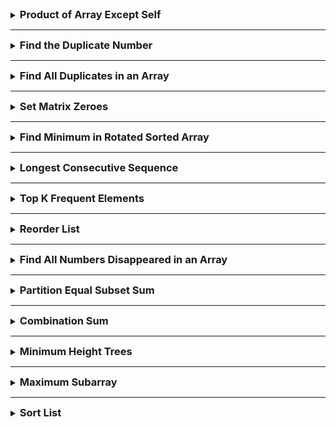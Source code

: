 <details>
<summary><strong style="font-size:1.17em">Product of Array Except Self</strong></summary>

https://leetcode.com/problems/product-of-array-except-self/solutions/1342916/3-minute-read-mimicking-an-interview/


```java
class Solution {
    public int[] productExceptSelf(int[] nums) {

        int[] prefix = new int[nums.length];
        int[] suffix = new int[nums.length];

        prefix[0] = 1;
        suffix[nums.length-1] = 1;

        for(int i = 0; i < nums.length-1; i++){
            prefix[i+1] = prefix[i] * nums[i];
        }

        for(int i = nums.length-1; i>0; i--){
            suffix[i-1] = suffix[i]*nums[i];
        }

        int[] answer = new int[nums.length];

        for(int i = 0; i < nums.length; i++){
            answer[i] = prefix[i] * suffix[i];
        }

        return answer;


    }

    // 1,2,3,4
    // 2*3*4, 1*3*4, 1*2*4, 1*2*3

    // 1     1  1*2 1*2*3
    // 2*3*4 3*4 4 1
}
```

</details>

---

<details>
<summary><strong style="font-size:1.17em">Find the Duplicate Number</strong></summary>

https://leetcode.com/problems/find-the-duplicate-number/description/

시간복잡도: O(nlogn) / 공간복잡도: O(1)

```java
class Solution {
    public int findDuplicate(int[] nums) {
        if(nums.length <= 2){
            return nums[0];
        }

        int n = nums.length;

        // [1,n-1] 정수가 있다. 

        Arrays.sort(nums);
        int prev = nums[0];

        for(int i = 1; i < n; i++){
            int num = nums[i];
            if(prev == num){
                System.out.println(prev);
                return prev;
            }
            prev = num;
        }

        return nums[0];
    }
    // 처음에는 그냥 Map으로 1,3,4 담으면서 1이 증가하면 그걸 판단 
    // 문제점은 공간복잡도가 Map과 함께 숫자를 넣야되기 때문에 선형 공간이 안됨

    // 1,3,4,2,2
    // 정렬?
}
```


---

브루드포스는 O(n^2)이라서 시간 초과 

```java
    // 2 Loops
    public static int findDuplicate_2loops(int[] nums) {
        int len = nums.length;
        for (int i = 0; i < len; i++) {
            for (int j = i + 1; j < len; j++) {
                if (nums[i] == nums[j]) {
                    return nums[i];
                }
            }
        }

        return len;
    }
```

---

숫자 카운트로 배열에 업데이트

시간복잡도 O(n), 공간 복잡도 O(n)

```java
class Solution {
    public int findDuplicate(int[] nums) {

        // 5이면 [1,4]
        int len = nums.length;
        int[] cnt = new int[len];

        for(int i = 0; i < len; i++){
            cnt[nums[i]]++;
            if(cnt[nums[i]]> 1){
                return nums[i];
            }
        }

        return -1;

    }
}
```

---

비둘기집 원리로 푸는 이진 탐색

시간복잡도 O(nlogn), 공간복잡도 O(1)

```java
class Solution {
    // 1,2,3,3,4
    public int findDuplicate(int[] nums) {
        int left = 1;
        int right = nums.length -1;

        while(left < right){
            int mid = left + (right-left)/2;
            int cnt = 0;

            for(int num : nums){
                if(num <= mid){
                    cnt++;
                }
            }
            // count가 mid보다 크다면, 중복은 left와 mid 사이에 있습니다
            if(cnt > mid){
                right = mid;
            }else{
                left = mid+1;
            }


            
        }

        return left;
    }
}
```

</details>

---

<details>
<summary><strong style="font-size:1.17em">Find All Duplicates in an Array</strong></summary>

https://leetcode.com/problems/find-all-duplicates-in-an-array/

```java
class Solution {
    public List<Integer> findDuplicates(int[] nums) {
        Map<Integer,Integer> map = new HashMap<>();

        List<Integer> ans = new ArrayList<>();
        for(int num : nums){
            if(map.containsKey(num)){
                ans.add(num);
            }else{
                map.put(num,1);
            }
        }

        return ans;
    }
}
```

</details>

---

<details>
<summary><strong style="font-size:1.17em">Set Matrix Zeroes</strong></summary>

https://leetcode.com/problems/set-matrix-zeroes/description/

```java
class Solution {
    public void setZeroes(int[][] matrix) {
        int m = matrix.length;
        int n = matrix[0].length;

        // 0행에 0이 있으면 flag 갖고있기
        boolean rowflag = false;
        for(int i = 0; i < n; i++){
            if(matrix[0][i] == 0){
                rowflag = true;
                break;
            }
        }

        // 0열에 0이 있으면 flag 갖고있기
        boolean colflag = false;
        for(int i = 0; i < m; i++){
            if(matrix[i][0]==0){
                colflag = true;
                break;
            }
        }

        // 순회하면서 0을 찾고 해당 0을 왼쪽 끝, 위쪽 끝에 0을 세팅
        for(int i = 1; i < m; i++){
            for(int j = 1; j < n; j++){
                if(matrix[i][j]==0){
                    matrix[i][0] = 0;
                    matrix[0][j] = 0;
                }
            }
        }

        // 0행 순회하면서 0있으면 그 행의 열에 모두 0채우기
        for(int i = 1; i < n; i++){
            if(matrix[0][i] == 0){
                for(int j = 1; j < m; j++){
                    matrix[j][i] = 0;
                }
            }
        }

        // 0열 순회하면서 0있으면 그 열의 행에 모두 0채우기
        for(int i = 1; i < m; i++){
            if(matrix[i][0]==0){
                for(int j = 1; j < n; j++){
                    matrix[i][j] = 0;
                }
            }
        }

        

        if(rowflag){
            for(int i = 0; i < n; i++){
                matrix[0][i] = 0;
            }
        }

        if(colflag){
            for(int i = 0; i < m; i++){
                matrix[i][0] = 0;
            }
        }


    }

    // 공간복잡도가 O(1) 이어야 함 
    // 만약 순회하면서 0을 마주하면 거기의 행과 열을 다 0으로 바꿔버리면 순회할때 진짜 0을 못찾아서 문제가 생긴다.
    // 그렇다고, 미리 0인 곳을 저장하기에도 공간복잡도를 어기니깐 배열을 조작해서 해나가야 한다.

    // 일단 순회하면서 
}

```

</details>

---

<details>
<summary><strong style="font-size:1.17em">Find Minimum in Rotated Sorted Array</strong></summary>

https://leetcode.com/problems/find-minimum-in-rotated-sorted-array/description/

```java
class Solution {
    public int findMin(int[] nums) {

        int left = 0;
        int right = nums.length -1;

        if(nums[left] <= nums[right]){
            return nums[left];
        }

        while(left <= right){

            if(right-left == 1){
                return Math.min(nums[left],nums[right]);
            }

            int mid = left + (right-left)/2;

            if(nums[mid] > nums[right]){
                left = mid;
            }else if(nums[mid] < nums[right]){
                right = mid;
            }
        }
        
        return nums[left];
    }

    // 그냥 최솟값 구하는 거고, nums는 정렬된 형태에서 n번 오른쪽으로 이동한 채로 제공
    // 그냥 순회하면 O(n)으로 구할 수 있지만, O(logn)으로 풀어야 하는 요구사항을 받았습니다.

    // O(logn)은 이진검색트리

    // 회전해도 어차피 증가함 그런데 어느 지점에서 갑자기 순서가 뒤틀릴 때가 있음 
    // 그니깐 위로 갔다가 갑자기 퐉 떨어지는 구간 있음

    // 목표는 가장 작은 걸 찾아야 함 
    // 3,4,5,1,2
}
```

</details>

---

<details>
<summary><strong style="font-size:1.17em">Longest Consecutive Sequence</strong></summary>

https://leetcode.com/problems/longest-consecutive-sequence/description/

hashset에 넣고, 순회하면서 연속된 숫자를 찾아나가기
O(n)이지만, 최악의 경우 O(n^2)이 될 수 있음

```java
class Solution {
    public int longestConsecutive(int[] nums) {
        Set<Integer> numbers = new HashSet<>();

        int longestlength = 0;

        for(int num : nums){
            numbers.add(num);
        }

        for(int num : nums){
            if(!numbers.contains(num-1)){
                int t = 1;

                while(numbers.contains(num+t)){
                    t++;
                }

                longestlength = Math.max(longestlength, t);
            }
        
        }

        return longestlength;
    }

    // 100,99,101,98
    // 4가 나와야 됨 
    
    // 100 1
    // 순회 99+1




}
```

O(nlogn)이지만 실제 문제에서는 제일 빠름

```java
class Solution {
    public int longestConsecutive(int[] nums) {
        
        ArrayList<Integer> arrs = Arrays.stream(nums)
              .sorted()
              .distinct()
              .boxed()
              .collect(Collectors.toCollection(ArrayList::new));


        int count = 1;
        int longestLen = 1;

        if(nums.length == 0){
            return 0;
        }

        for(int i = 1; i < arrs.size(); i++){
            if(arrs.get(i) == arrs.get(i-1)+1){
                count++;
            }else{
                count = 1;
            }

            longestLen = Math.max(count,longestLen);
        }

        return longestLen;

    }
}
```


</details>

---

<details>
<summary><strong style="font-size:1.17em">Top K Frequent Elements</strong></summary>

https://leetcode.com/problems/top-k-frequent-elements/description/


시간복잡도 O(nlogk) 이며 k <=n 이고, 조건인 nlogn 보다는 조금 빠름
map으로 순회하면서 발견숫자 업데이트하고 우선순위큐로 뽑는데 우선순위 큐는 offer이든 poll이든 logk이기 때문에 O(nlogk)가 됨

```java
class Solution {
    public int[] topKFrequent(int[] nums, int k) {

        Map<Integer,Integer> map = new HashMap<>();
        for(int num : nums){
            map.put(num, map.getOrDefault(num, 0) + 1);
        }

        PriorityQueue<int[]> pq = new PriorityQueue<>((a,b)-> b[1]-a[1]);

        for(Map.Entry<Integer,Integer> entry : map.entrySet()){
            pq.offer(new int[]{entry.getKey(),entry.getValue()});
        }


        int[] ans = new int[k];

        for(int i = 0; i < k; i++){
            int[] p = pq.poll();
            ans[i] = p[0];
        }

        return ans;
        
    }

    // 1,1,1,2,2,3 k=2
    // 1,2
}
```

</details>


---

<details>
<summary><strong style="font-size:1.17em">Reorder List</strong></summary>

연결리스트의 중간지점 부터 찾아야되므로 slow, fast 포인터로 중간지점 찾기
중간지점부터 뒤집기
두 리스트 합치기

```java
/**
 * Definition for singly-linked list.
 * public class ListNode {
 *     int val;
 *     ListNode next;
 *     ListNode() {}
 *     ListNode(int val) { this.val = val; }
 *     ListNode(int val, ListNode next) { this.val = val; this.next = next; }
 * }
 */
class Solution {
    public void reorderList(ListNode head) {
        if(head==null) return;

        ListNode slow = head; ListNode fast = head;
        while(fast != null && fast.next != null){
            slow = slow.next;
            fast = fast.next.next;
        }

        ListNode pointer = slow.next;
        slow.next = null;
        ListNode node = null;

        while(pointer != null){
            ListNode temp = pointer.next;
            pointer.next = node;
            node = pointer;
            pointer = temp;
        }


        ListNode first = head;
        ListNode second = node;

        while(second != null){
            ListNode temp1 = first.next;
            ListNode temp2 = second.next;
            first.next = second;
            second.next = temp1;
            first = temp1;
            second = temp2;
        }




    }
}
```

</details>

---

<details>
<summary><strong style="font-size:1.17em">Find All Numbers Disappeared in an Array</strong></summary>

https://leetcode.com/problems/find-all-numbers-disappeared-in-an-array/description/

```java
class Solution {
    public List<Integer> findDisappearedNumbers(int[] nums) {
       int n = nums.length; 

       for(int i = 0; i < nums.length; i++){
            
            // swap
            // 다를 때만
            while(true){
                int num = nums[i];
                int tmp = num; // 4
                int comp = nums[tmp-1];
                if(tmp == comp){
                    break;
                }
                nums[i] = comp;
                nums[tmp-1] = tmp;
            }

       }

       List<Integer> list = new ArrayList<>();
       for(int i = 0; i < nums.length; i++){
         if(i+1 != nums[i]){
            list.add(i+1);
         }
       }

        return list;
    }

    // nums의 요소가 [1,n] 없는 요소 반환
    // O(n), O(1)

    // [4,3,2,7,8,2,3,1]
    // 인덱스로 생각
    // 7,3,2,4,8,2,3,1
    // 7,2,3,4,8,2,3,1
    // 7,2,3,4,1,2,3,8
    // 7,2,3,4,1,2,3,8



}
```

음수로 표시

```java
class Solution {
    public List<Integer> findDisappearedNumbers(int[] nums) {
        List<Integer> list = new ArrayList<>();

        for(int i = 0; i < nums.length; i++){
            int ele = Math.abs(nums[i])-1;

            if(nums[ele] > 0){
                nums[ele] = nums[ele] * -1;
            }

        }

        for(int i = 0; i < nums.length; i++){
            if(nums[i] > 0){
                list.add(i+1);
            };
        }

        return list;
    }
}
```

</details>

---

<details>
<summary><strong style="font-size:1.17em">Partition Equal Subset Sum</strong></summary>

https://leetcode.com/problems/partition-equal-subset-sum/description/

냅색 문제고 0/1 배낭문제와 비슷한 문제 인데 이해하기 ㅈㄴ 어려움
밑에 주석 참고

```java
class Solution {
    public boolean canPartition(int[] nums) {
        int sum = 0;
        for(int num : nums){
            sum+=num;
        }

        if(sum % 2 != 0){
            return false;
        }

        int target = sum / 2;

        boolean[][] dp = new boolean[nums.length+1][target+1];
        dp[0][0] = true;

        for(int i = 1; i <= nums.length; i++){
            for(int j = 1; j <= target; j++){
                dp[i][j] = dp[i-1][j];
                if(j>=nums[i-1]){
                    dp[i][j] = dp[i-1][j] || dp[i-1][j-nums[i-1]];
                }
            }
        }

        return dp[nums.length][target];


    }

    // [1,5,11, 5] target = 11
    // {0,1,5,6,11,12,16,17,10}

    // i번 인덱스까지의 수로 0~target까지 완성시킬수있는 지 확인 
    // dp[i][j] i까지 원소에서 j를 만들 수 있나??  ->
    //  i-1부터 j까지 true이면 원소 i에선 선택안하면 된다
    // 또는 i원소를 선택하고 dp[i-1][j-nums[i]]가 true이면 됨 
    // e.g. dp[1][1] = dp[0][1] || dp[0][1-1]

    // target = 11 입니다.
//        0 1 2 3 4
//   0 // t t f f f
//   1 // f f f f f
//   2 // f f f f f
//   3 // f f f f f
//   4 // f f f f f
//   5 // 
//   6
//   7
//   8
//   9
//   10
//   11
}
```

</details>

---

<details>
<summary><strong style="font-size:1.17em">Combination Sum</strong></summary>

https://leetcode.com/problems/combination-sum/


백트래킹

```java
class Solution {

    private List<List<Integer>> result = new ArrayList<>();

    public List<List<Integer>> combinationSum(int[] candidates, int target) {


        combPath(candidates, target, new ArrayList<>(),0);

        return result;
    }

    private void combPath(int[] cand, int target, List<Integer> comb,int st){
        if(target == 0){
            result.add(new ArrayList<>(comb));
            return;
        }else if(target < 0){
            return;
        }


        for(int i = 0; i < cand.length; i++ ){
            if(st > i)continue;
            int c = cand[i];
            comb.add(c);
            combPath(cand, target-c, comb,i);
            comb.remove(comb.size()-1);
        }
    }

    // 중복되고, 
    // 2,3,6,7 target=7
    // 
}
```

dp로 풀었을 때
공간복잡도, 시간복잡도가 매우 증가

```java
class Solution {
    public List<List<Integer>> combinationSum(int[] candidates, int target) {
        // dp[i]는 합이 i가 되는 모든 조합들을 저장
        List<List<Integer>>[] dp = new List[target+1];

        for(int i = 0; i <= target; i++){
            dp[i] = new ArrayList<>();
        }

        dp[0].add(new ArrayList<>());

        for(int candidate : candidates){
            for(int j = candidate; j <= target; j++){
                for(List<Integer> comb : dp[j-candidate]){
                    List<Integer> newComb = new ArrayList<>(comb);
                    newComb.add(candidate);
                    dp[j].add(newComb);
                }
            }
        }

        return dp[target];
    }
}
```

</details>

---

<details>
<summary><strong style="font-size:1.17em">Minimum Height Trees</strong></summary>

https://leetcode.com/problems/minimum-height-trees/description/

리프노드를 계속 제거해서 1,2개 남았을 때 노드를 반환한다.
-> 이 생각은 노드를 한개 , 두개 늘려가면서 규칙을 찾을 수 있다. 

```java
class Solution {
    public List<Integer> findMinHeightTrees(int n, int[][] edges) {
        // 노드가 1개나 2개인 경우의 예외처리
        if(n <= 2){
            List<Integer> centroids = new ArrayList<>();
            for(int i = 0; i < n; i++){
                centroids.add(i);
            }
            return centroids;
        }

        // 인접리스트 그래프로 표현
        List<Set<Integer>> graph = new ArrayList<>();
        for(int i = 0; i < n; i++){
            graph.add(new HashSet<>());
        }

        // edges 배열을 이용해 그래프 구성
        for(int[] edge : edges){
            graph.get(edge[0]).add(edge[1]);
            graph.get(edge[1]).add(edge[0]);
        }

        List<Integer> leaves = new ArrayList<>();
        // 초기 리프 노드 찾기
        for(int i = 0; i < n; i++){
            if(graph.get(i).size() == 1){
                leaves.add(i);
            }
        }

        // 남은 노드 수
        int remainingNodes = n;

        // 노드가 1개 또는 2개만 남을 때까지 반복
        while(remainingNodes > 2){
            remainingNodes -= leaves.size();
            List<Integer> newLeaves = new ArrayList<>();

            // 현재 리프 노드들을 제거
            for(int leaf : leaves){
                // 리프노드의 이웃 노드 찾기 (무조건 1개임)
                int neighbor = graph.get(leaf).iterator().next();
                // 이웃 노드에서 현재 리프 노드 제거
                graph.get(neighbor).remove(leaf);

                //이웃 노드가 새로운 리프 노드가 되었는지 확인
                if(graph.get(neighbor).size()==1){
                    newLeaves.add(neighbor);
                }
            }

            leaves = newLeaves;
        }

        return leaves;
    }
}
```

</details>


---

<details>
<summary><strong style="font-size:1.17em">Maximum Subarray</strong></summary>

https://leetcode.com/problems/maximum-subarray/description/

prefix가 음수이면 0으로 초기화하고 다음부터 계산해야 최대크기를 구할 수 있다.

```java
class Solution {
    public int maxSubArray(int[] nums) {
        if(nums.length==1){
            return nums[0];
        }
        
        int sum = nums[0];
        int max = sum;
        for(int i = 1; i < nums.length; i++){
            if(sum < 0){
                sum = 0;
            }
            max = Math.max(max, sum + nums[i]);
            sum+= nums[i];
        }
        return max;
    }
}
```

</details>

---

<details>
<summary><strong style="font-size:1.17em">Sort List</strong></summary>

https://leetcode.com/problems/sort-list/description/

조건이 시간복잡도 O(nlogn)이고 공간복잡도 O(1)이어야 한다.

정렬 알고리즘 중 하나인 병합정렬을 사용한다.
그리고 병합정렬을 링크드리스트로 구현하는 방법을 알아야 하며, 
이때 중간을 찾기위해 fast, slow 포인터를 사용한다.

```java
/**
 * Definition for singly-linked list.
 * public class ListNode {
 *     int val;
 *     ListNode next;
 *     ListNode() {}
 *     ListNode(int val) { this.val = val; }
 *     ListNode(int val, ListNode next) { this.val = val; this.next = next; }
 * }
 */
class Solution {
    public ListNode sortList(ListNode head) {
        
        if(head == null || head.next == null){
            return head;
        }

        ListNode slow = head;
        ListNode fast = head;
        ListNode prev = null;

        while(fast != null && fast.next != null){
            prev = slow;
            slow = slow.next;
            fast = fast.next.next;
        }

        // 리스트 나누기
        prev.next = null;

        ListNode l1 = sortList(head);
        ListNode l2 = sortList(slow);

        return merge(l1,l2);
    }

    private ListNode merge(ListNode l1, ListNode l2){
        ListNode dummy = new ListNode(0);
        ListNode curr = dummy;

        while(l1 != null && l2 != null){
            if(l1.val <= l2.val){
                curr.next = l1;
                l1 = l1.next;
            }else{
                curr.next = l2;
                l2 = l2.next;
            }

            curr = curr.next;
        }

        if(l1 != null){
            curr.next = l1;
        }
        if(l2 != null){
            curr.next = l2;
        }

        return dummy.next;
    }
}
```

</details>

